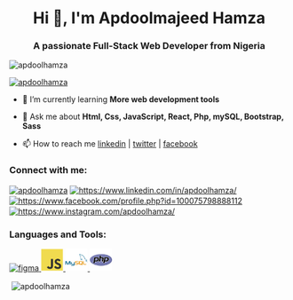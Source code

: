<h1 align="center">Hi 👋, I'm Apdoolmajeed Hamza</h1>
<h3 align="center">A passionate Full-Stack Web Developer from Nigeria</h3>

<p align="left"> <img src="https://komarev.com/ghpvc/?username=apdoolhamza&label=Profile%20views&color=0e75b6&style=flat" alt="apdoolhamza" /> </p>

<p align="left"> <a href="https://twitter.com/apdoolhamza" target="blank"><img src="https://img.shields.io/twitter/follow/apdoolhamza?logo=twitter&style=for-the-badge" alt="apdoolhamza" /></a> </p>

- 🌱 I’m currently learning **More web development tools**

- 💬 Ask me about **Html, Css, JavaScript, React, Php, mySQL, Bootstrap, Sass**

- 📫 How to reach me <a href="https://www.linkedin.com/in/apdoolhamza/">linkedin</a> | <a href="https://twitter.com/apdoolhamza/">twitter</a> | <a href="https://www.facebook.com/profile.php?id=100075798888112">facebook</a>

<h3 align="left">Connect with me:</h3>
<p align="left">
<a href="https://twitter.com/apdoolhamza/" target="blank"><img align="center" src="https://raw.githubusercontent.com/rahuldkjain/github-profile-readme-generator/master/src/images/icons/Social/twitter.svg" alt="apdoolhamza" height="30" width="40" /></a>
<a href="https://www.linkedin.com/in/apdoolhamza/" target="blank"><img align="center" src="https://raw.githubusercontent.com/rahuldkjain/github-profile-readme-generator/master/src/images/icons/Social/linked-in-alt.svg" alt="https://www.linkedin.com/in/apdoolhamza/" height="30" width="40" /></a>
<a href="https://www.facebook.com/profile.php?id=100075798888112" target="blank"><img align="center" src="https://raw.githubusercontent.com/rahuldkjain/github-profile-readme-generator/master/src/images/icons/Social/facebook.svg" alt="https://www.facebook.com/profile.php?id=100075798888112" height="30" width="40" /></a>
<a href="https://www.instagram.com/apdoolhamza/" target="blank"><img align="center" src="https://raw.githubusercontent.com/rahuldkjain/github-profile-readme-generator/master/src/images/icons/Social/instagram.svg" alt="https://www.instagram.com/apdoolhamza/" height="30" width="40" /></a>
</p>

<h3 align="left">Languages and Tools:</h3>
<p align="left"> <a href="https://www.figma.com/" target="_blank" rel="noreferrer"> <img src="https://www.vectorlogo.zone/logos/figma/figma-icon.svg" alt="figma" width="40" height="40"/> </a> <a href="https://developer.mozilla.org/en-US/docs/Web/JavaScript" target="_blank" rel="noreferrer"> <img src="https://raw.githubusercontent.com/devicons/devicon/master/icons/javascript/javascript-original.svg" alt="javascript" width="40" height="40"/> </a> <a href="https://laravel.com/" target="_blank" rel="noreferrer"> <img src="https://raw.githubusercontent.com/devicons/devicon/master/icons/mysql/mysql-original-wordmark.svg" alt="mysql" width="40" height="40"/> </a> <a href="https://www.php.net" target="_blank" rel="noreferrer"> <img src="https://raw.githubusercontent.com/devicons/devicon/master/icons/php/php-original.svg" alt="php" width="40" height="40"/> </a> </p>

<p>&nbsp;<img align="center" src="https://github-readme-stats.vercel.app/api?username=apdoolhamza&show_icons=true&locale=en" alt="apdoolhamza" /></p>
